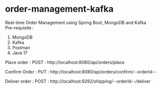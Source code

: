 # order-management-kafka
Real-time Order Management using Spring Boot, MongoDB and Kafka <br>
Pre-requisite :
1. MongoDB
2. Kafka
3. Postman
4. Java 17


Place order :
POST : http://localhost:8080/api/orders/place

Confirm Order :
PUT : http://localhost:8080/api/orders/confirm/--orderId--

Deliver order :
POST : http://localhost:9292/shipping/--orderId--/deliver

